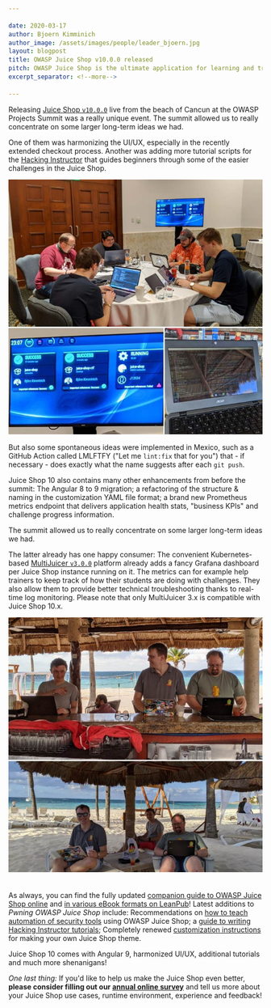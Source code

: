 ```yaml
---

date: 2020-03-17
author: Bjoern Kimminich
author_image: /assets/images/people/leader_bjoern.jpg
layout: blogpost
title: OWASP Juice Shop v10.0.0 released
pitch: OWASP Juice Shop is the ultimate application for learning and training to hack web related vulnerabilities. Read all about its latest release brought to you from the beach of Cancun, Mexico.
excerpt_separator: <!--more-->

---
```

Releasing
[Juice Shop `v10.0.0`](https://github.com/bkimminich/juice-shop/releases/tag/v10.0.0)
live from the beach of Cancun at the OWASP Projects Summit was a really
unique event. The summit allowed us to really concentrate on some larger
long-term ideas we had.<!--more-->

One of them was harmonizing the UI/UX, especially in the recently
extended checkout process. Another was adding more tutorial scripts for
the
[Hacking Instructor](https://pwning.owasp-juice.shop/part1/challenges.html#hacking-instructor)
that guides beginners through some of the easier challenges in the Juice
Shop.

![Coding and building Juice Shop 10](/assets/images/posts/juice-shop-v10/summit2.jpg)

But also some spontaneous ideas were implemented in Mexico, such as a
GitHub Action called LMLFTFY ("Let me `lint:fix` that for you") that -
if necessary - does exactly what the name suggests after each `git
push`.

Juice Shop 10 also contains many other enhancements from before the
summit: The Angular 8 to 9 migration; a refactoring of the structure &
naming in the customization YAML file format; a brand new Prometheus
metrics endpoint that delivers application health stats, "business KPIs"
and challenge progress information.

<p class="callout-mono right">The summit allowed us to really concentrate on some larger long-term ideas we had.</p>

The latter already has one happy consumer: The convenient
Kubernetes-based
[MultiJuicer `v3.0.0`](https://github.com/iteratec/multi-juicer)
platform already adds a fancy Grafana dashboard per Juice Shop instance
running on it. The metrics can for example help trainers to keep track
of how their students are doing with challenges. They also allow them to
provide better technical troubleshooting thanks to real-time log
monitoring. Please note that only MultiJuicer 3.x is compatible with
Juice Shop 10.x.

![Releasing Juice Shop 10 from the beach](/assets/images/posts/juice-shop-v10/beach2.jpg)
<br>
<br>
<br>
As always, you can find the fully updated
[companion guide to OWASP Juice Shop online](https://pwning.owasp-juice.shop)
and
[in various eBook formats on LeanPub](https://leanpub.com/juice-shop/)!
Latest additions to _Pwning OWASP Juice Shop_ include: Recommendations
on
[how to teach automation of security tools](https://pwning.owasp-juice.shop/appendix/trainers.html#teaching-automation-of-security-tools)
using OWASP Juice Shop; a
[guide to writing Hacking Instructor tutorials](https://pwning.owasp-juice.shop/part3/tutorials.html#hacking-instructor-tutorial-scripts);
Completely renewed
[customization instructions](https://pwning.owasp-juice.shop/part1/customization.html)
for making your own Juice Shop theme.

<p class="callout-mono right">Juice Shop 10 comes with Angular 9, harmonized UI/UX, additional tutorials and much more shenanigans!</p>

_One last thing:_ If you'd like to help us make the Juice Shop even
better, **please consider filling out our
[annual online survey](https://forms.gle/2Tr5m1pqnnesApxN8)** and tell
us more about your Juice Shop use cases, runtime environment, experience
and feedback!
